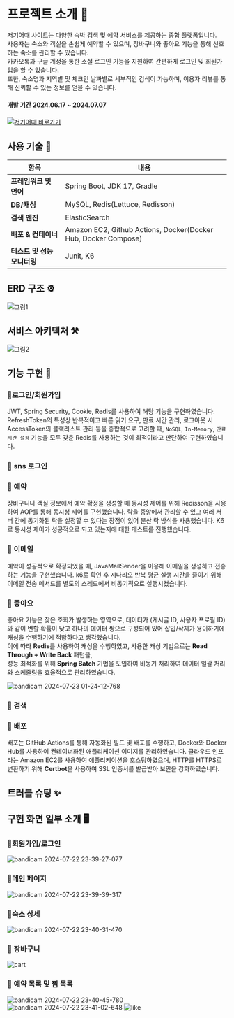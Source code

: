 
# 프로젝트 소개 📖
저기어때 사이트는 다양한 숙박 검색 및 예약 서비스를 제공하는 종합 플랫폼입니다.    
사용자는 숙소와 객실을 손쉽게 예약할 수 있으며, 장바구니와 좋아요 기능을 통해 선호하는 숙소를 관리할 수 있습니다.  
카카오톡과 구글 계정을 통한 소셜 로그인 기능을 지원하여 간편하게 로그인 및 회원가입을 할 수 있습니다.    
또한, 숙소명과 지역별 및 체크인 날짜별로 세부적인 검색이 가능하며, 이용자 리뷰를 통해 신뢰할 수 있는 정보를 얻을 수 있습니다.

#### 개발 기간 2024.06.17 ~ 2024.07.07
#### <div>
  <a href="https://your-trip-pied.vercel.app/" target="_blank">
    <img src="https://img.shields.io/badge/저기어때 서비스  바로가기-3b82f6?style=for-the-badge&logoColor=white" alt="저기어때 바로가기"/>
  </a>
</div>

## 사용 기술 🔧

| **항목**                  | **내용**                                                                 |
|-----------------------|--------------------------------------------------------------------|
| **프레임워크 및 언어**    | Spring Boot, JDK 17, Gradle                                      |
| **DB/캐싱**              | MySQL, Redis(Lettuce,  Redisson)                                  |
| **검색 엔진**            | ElasticSearch                                                   |
| **배포 & 컨테이너**       | Amazon EC2, Github Actions, Docker(Docker Hub, Docker Compose) |
| **테스트 및 성능 모니터링** | Junit, K6                 

## ERD 구조 ⚙️
![그림1](https://github.com/leeshinbi/KDT_BE8_Mini-Project/assets/109641586/e78b15f7-36a2-4530-8f86-7649c0d51c7b)


## 서비스 아키텍처 ⚒️
![그림2](https://github.com/leeshinbi/KDT_BE8_Mini-Project/assets/109641586/021eca83-4f5c-4d21-8877-21fdaec490fe)

## 기능 구현 📌

### 🔸로그인/회원가입 
JWT, Spring Security, Cookie, Redis를 사용하여 해당 기능을 구현하였습니다.
RefreshToken의 특성상 반복적이고 빠른 읽기 요구, 만료 시간 관리, 로그아웃 시 AccessToken의 블랙리스트 관리 등을 종합적으로 고려할 때, 
`NoSQL`, `In-Memory`, `만료 시간 설정` 기능을 모두 갖춘 Redis를 사용하는 것이 최적이라고 판단하여 구현하였습니다.

### 🔸 sns 로그인 
### 🔸 예약
장바구니나 객실 정보에서 예약 확정을 생성할 때 동시성 제어를 위해 Redisson을 사용하여 AOP를 통해 동시성 제어를 구현했습니다. 
락을 중앙에서 관리할 수 있고 여러 서버 간에 동기화된 락을 설정할 수 있다는 장점이 있어 분산 락 방식을 사용했습니다.
K6로 동시성 제어가 성공적으로 되고 있는지에 대한 테스트를 진행했습니다.

### 🔸 이메일
예약이 성공적으로 확정되었을 때, JavaMailSender을 이용해 이메일을 생성하고 전송하는 기능을 구현했습니다.
k6로 확인 후 시나리오 반복 평균 실행 시간을 줄이기 위해 이메일 전송 메서드를 별도의 스레드에서 비동기적으로 실행시켰습니다.

### 🔸 좋아요 
좋아요 기능은 잦은 조회가 발생하는 영역으로, 데이터가 (게시글 ID, 사용자 프로필 ID)와 같이 변할 확률이 낮고 하나의 데이터 쌍으로 구성되어 있어 삽입/삭제가 용이하기에 캐싱을 수행하기에 적합하다고 생각했습니다.    
이에 따라 **Redis**를 사용하여 캐싱을 수행하였고, 사용한 캐싱 기법으로는 **Read Through + Write Back** 패턴을,   
성능 최적화를 위해 **Spring Batch** 기법을 도입하여 비동기 처리하여 데이터 일괄 처리와 스케줄링을 효율적으로 관리하였습니다. 

![bandicam 2024-07-23 01-24-12-768](https://github.com/user-attachments/assets/455d5eb6-6bc5-4eb4-885f-61416437f36e)

### 🔸  검색 
### 🔸 배포 
배포는 GitHub Actions를 통해 자동화된 빌드 및 배포를 수행하고, Docker와 Docker Hub를 사용하여 컨테이너화된 애플리케이션 이미지를 관리하였습니다. 클라우드 인프라는 Amazon EC2를 사용하여 애플리케이션을 호스팅하였으며, HTTP를 HTTPS로 변환하기 위해 **Certbot**을 사용하여 SSL 인증서를 발급받아 보안을 강화하였습니다.

## 트러블 슈팅 ✨


## 구현 화면 일부 소개 🖥️

### 🔎회원가입/로그인 
![bandicam 2024-07-22 23-39-27-077](https://github.com/user-attachments/assets/6788d87f-eef9-4d4f-9e75-b2e0bc7b86bc)

### 🔎메인 페이지 
![bandicam 2024-07-22 23-39-39-317](https://github.com/user-attachments/assets/4c9e5e4c-36fd-4ee5-bd3f-2768f4a73833)

### 🔎숙소 상세
![bandicam 2024-07-22 23-40-31-470](https://github.com/user-attachments/assets/cfdc5ee3-a62b-48ed-b8e7-e9821bcb8956)

### 🔎 장바구니
![cart](https://github.com/user-attachments/assets/36f617e0-c9ee-4d19-9996-060e2727c7c2)

### 🔎 예약 목록 및 찜 목록 
![bandicam 2024-07-22 23-40-45-780](https://github.com/user-attachments/assets/24899560-f36d-4daa-838b-84cd734f777c)
![bandicam 2024-07-22 23-41-02-648](https://github.com/user-attachments/assets/534234a8-06b4-4ecd-9b2c-25737027ba6d)
![like](https://github.com/user-attachments/assets/63581986-1d40-4a42-b97c-ab369fe6cd8a) 


